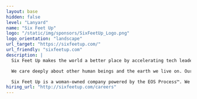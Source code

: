 ```yaml
---
layout: base
hidden: false
level: "Lanyard"
name: "Six Feet Up"
logo: "/static/img/sponsors/SixFeetUp_Logo.png"
logo_orientation: "landscape"
url_target: "https://sixfeetup.com/"
url_friendly: "sixfeetup.com"
description: |
  Six Feet Up makes the world a better place by accelerating tech leaders’ impact. As a Python and cloud expert consulting company, we help clients make informed decisions, access accurate data faster, and scale up operations. Our engineers specialize in application development, AI, big data and cloud technology.

  We care deeply about other human beings and the earth we live on. Our impactful clients focus on climate action, clean energy and initiatives that benefit humankind. In fact, our goal is to complete 10 IMPACTFUL Projects — defined as projects that are impressive, purposeful and transformative — by 2025.

  Six Feet Up is a woman-owned company powered by the EOS Process™. We are home to an AWS Hero, and we organize industry-leading events including the Python Web Conference and IndyPy. Organizations like Capital One, NASA, Purdue University and UNEP have sought out our passion for reliable software solutions since 1999.
hiring_url: "http://sixfeetup.com/careers"
---
```

